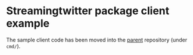 Streamingtwitter package client example
=======================================

The sample client code has been moved into the [parent](https://github.com/JustAdam/streamingtwitter) repository (under `cmd/`).
